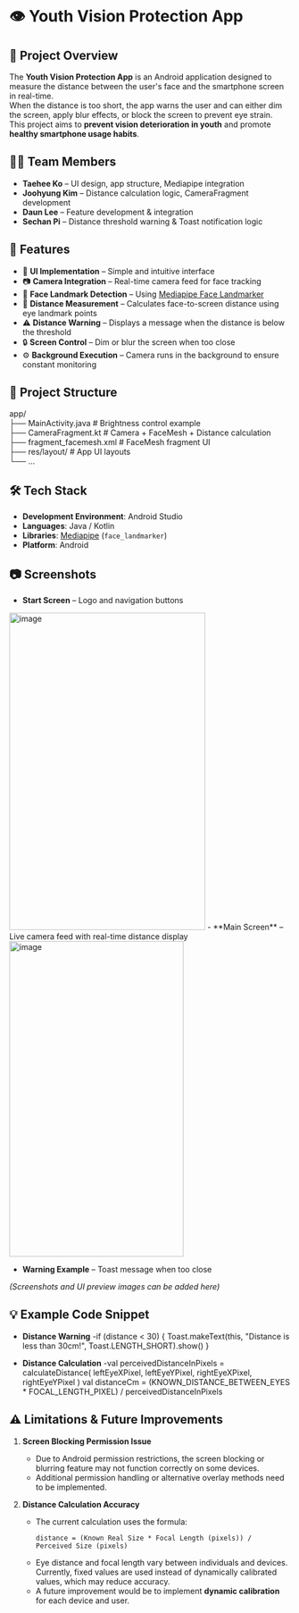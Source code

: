 # 👁️ Youth Vision Protection App

## 📌 Project Overview
The **Youth Vision Protection App** is an Android application designed to measure the distance between the user's face and the smartphone screen in real-time.  
When the distance is too short, the app warns the user and can either dim the screen, apply blur effects, or block the screen to prevent eye strain.  
This project aims to **prevent vision deterioration in youth** and promote **healthy smartphone usage habits**.

## 👨‍💻 Team Members
- **Taehee Ko** – UI design, app structure, Mediapipe integration
- **Joohyung Kim** – Distance calculation logic, CameraFragment development
- **Daun Lee** – Feature development & integration
- **Sechan Pi** – Distance threshold warning & Toast notification logic

## 🚀 Features
- 📱 **UI Implementation** – Simple and intuitive interface
- 📷 **Camera Integration** – Real-time camera feed for face tracking
- 🧠 **Face Landmark Detection** – Using [Mediapipe Face Landmarker](https://github.com/google-ai-edge/mediapipe-samples/tree/main/examples/face_landmarker/android)
- 📏 **Distance Measurement** – Calculates face-to-screen distance using eye landmark points
- ⚠️ **Distance Warning** – Displays a message when the distance is below the threshold
- 🔒 **Screen Control** – Dim or blur the screen when too close
- ⚙️ **Background Execution** – Camera runs in the background to ensure constant monitoring

## 📂 Project Structure
app/  
├── MainActivity.java # Brightness control example  
├── CameraFragment.kt # Camera + FaceMesh + Distance calculation  
├── fragment_facemesh.xml # FaceMesh fragment UI  
├── res/layout/ # App UI layouts  
└── ...  

## 🛠 Tech Stack
- **Development Environment**: Android Studio
- **Languages**: Java / Kotlin
- **Libraries**: [Mediapipe](https://developers.google.com/mediapipe) (`face_landmarker`)
- **Platform**: Android

## 📷 Screenshots
- **Start Screen** – Logo and navigation buttons
<img width="351" height="568" alt="image" src="https://github.com/user-attachments/assets/c1d5a5c9-fb3c-47f1-a2a2-6268e863b74c" />
- **Main Screen** – Live camera feed with real-time distance display 
<img width="312" height="565" alt="image" src="https://github.com/user-attachments/assets/65be2ee6-71d2-45d5-b27c-b0dc4be388fb" />

- **Warning Example** – Toast message when too close

*(Screenshots and UI preview images can be added here)*

## 💡 Example Code Snippet
- **Distance Warning**
  -if (distance < 30) { 
    Toast.makeText(this, "Distance is less than 30cm!", Toast.LENGTH_SHORT).show()
}

- **Distance Calculation**
  -val perceivedDistanceInPixels = calculateDistance(
    leftEyeXPixel, leftEyeYPixel, rightEyeXPixel, rightEyeYPixel
)
val distanceCm = (KNOWN_DISTANCE_BETWEEN_EYES * FOCAL_LENGTH_PIXEL) / perceivedDistanceInPixels

## ⚠️ Limitations & Future Improvements

1. **Screen Blocking Permission Issue**  
   - Due to Android permission restrictions, the screen blocking or blurring feature may not function correctly on some devices.
   - Additional permission handling or alternative overlay methods need to be implemented.

2. **Distance Calculation Accuracy**  
   - The current calculation uses the formula:  
     ```
     distance = (Known Real Size * Focal Length (pixels)) / Perceived Size (pixels)
     ```
   - Eye distance and focal length vary between individuals and devices.  
     Currently, fixed values are used instead of dynamically calibrated values, which may reduce accuracy.
   - A future improvement would be to implement **dynamic calibration** for each device and user.

